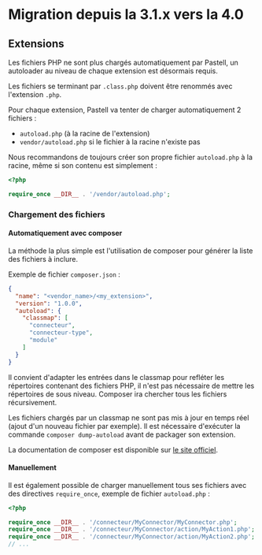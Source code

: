 # Migration depuis la 3.1.x vers la 4.0

## Extensions

Les fichiers PHP ne sont plus chargés automatiquement par Pastell, un autoloader au niveau de chaque extension est désormais
requis.

Les fichiers se terminant par `.class.php` doivent être renommés avec l'extension `.php`.

Pour chaque extension, Pastell va tenter de charger automatiquement 2 fichiers :
* `autoload.php` (à la racine de l'extension)
* `vendor/autoload.php` si le fichier à la racine n'existe pas

Nous recommandons de toujours créer son propre fichier `autoload.php` à la racine, même si son contenu est simplement :

```php
<?php

require_once __DIR__ . '/vendor/autoload.php';
```

### Chargement des fichiers

#### Automatiquement avec composer

La méthode la plus simple est l'utilisation de composer pour générer la liste des fichiers à inclure.

Exemple de fichier `composer.json` :

```json
{
  "name": "<vendor_name>/<my_extension>",
  "version": "1.0.0",
  "autoload": {
    "classmap": [
      "connecteur",
      "connecteur-type",
      "module"
    ]
  }
}
```

Il convient d'adapter les entrées dans le classmap pour refléter les répertoires contenant des fichiers PHP,
il n'est pas nécessaire de mettre les répertoires de sous niveau. Composer ira chercher tous les fichiers récursivement.

Les fichiers chargés par un classmap ne sont pas mis à jour en temps réel (ajout d'un nouveau fichier par exemple).
Il est nécessaire d'exécuter la commande `composer dump-autoload` avant de packager son extension.

La documentation de composer est disponible sur [le site officiel](https://getcomposer.org/doc/).

#### Manuellement

Il est également possible de charger manuellement tous ses fichiers avec des directives `require_once`, exemple  de fichier `autoload.php` :

```php
<?php

require_once __DIR__ . '/connecteur/MyConnector/MyConnector.php';
require_once __DIR__ . '/connecteur/MyConnector/action/MyAction1.php';
require_once __DIR__ . '/connecteur/MyConnector/action/MyAction2.php';
// ...
```
